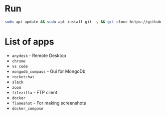 # Run
```bash
sudo apt update && sudo apt install git -y && git clone https://github.com/dermasmid/dev-dependencies && cd dev-dependencies && sudo bash ./install.sh
```

# List of apps
* `anydesk` - Remote Desktop
* `chrome`
* `vs code`
* `mongodb_compass` - Gui for MongoDb
* `rocketchat`
* `slack`
* `zoom`
* `filezilla` - FTP client
* `docker`
* `flameshot` - For making screenshots
* `docker_compose`
